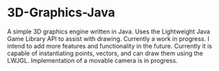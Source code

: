 # 3D-Graphics-Java
A simple 3D graphics engine written in Java. Uses the Lightweight Java Game Library API to assist with drawing. 
Currently a work in progress. I intend to add more features and functionality in the future.
Currently it is capable of instantiating points, vectors, and can draw them using the LWJGL.
Implementation of a movable camera is in progress.

